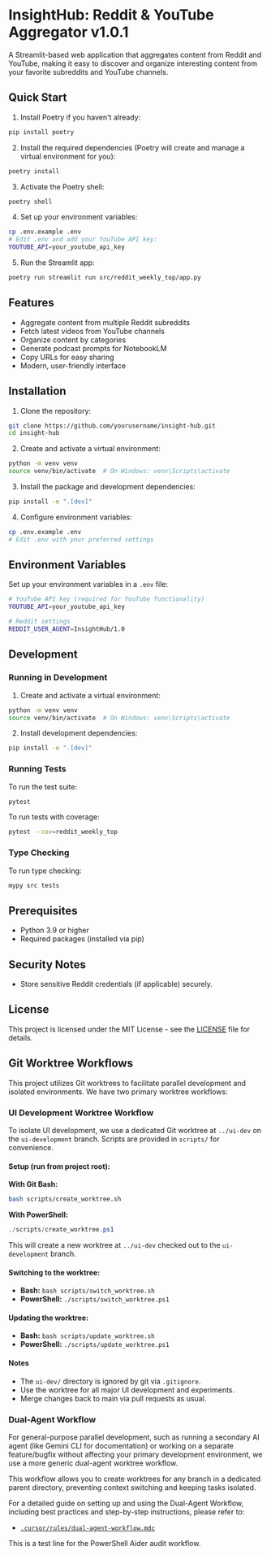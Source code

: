 # InsightHub: Reddit & YouTube Aggregator v1.0.1

A Streamlit-based web application that aggregates content from Reddit and YouTube, making it easy to discover and organize interesting content from your favorite subreddits and YouTube channels.

## Quick Start

1. Install Poetry if you haven't already:
```bash
pip install poetry
```

2. Install the required dependencies (Poetry will create and manage a virtual environment for you):
```bash
poetry install
```

3. Activate the Poetry shell:
```bash
poetry shell
```

4. Set up your environment variables:
```bash
cp .env.example .env
# Edit .env and add your YouTube API key:
YOUTUBE_API=your_youtube_api_key
```

5. Run the Streamlit app:
```bash
poetry run streamlit run src/reddit_weekly_top/app.py
```

## Features

- Aggregate content from multiple Reddit subreddits
- Fetch latest videos from YouTube channels
- Organize content by categories
- Generate podcast prompts for NotebookLM
- Copy URLs for easy sharing
- Modern, user-friendly interface

## Installation

1. Clone the repository:
```bash
git clone https://github.com/yourusername/insight-hub.git
cd insight-hub
```

2. Create and activate a virtual environment:
```bash
python -m venv venv
source venv/bin/activate  # On Windows: venv\Scripts\activate
```

3. Install the package and development dependencies:
```bash
pip install -e ".[dev]"
```

4. Configure environment variables:
```bash
cp .env.example .env
# Edit .env with your preferred settings
```

## Environment Variables

Set up your environment variables in a `.env` file:

```bash
# YouTube API key (required for YouTube functionality)
YOUTUBE_API=your_youtube_api_key

# Reddit settings
REDDIT_USER_AGENT=InsightHub/1.0
```

## Development

### Running in Development

1. Create and activate a virtual environment:
```bash
python -m venv venv
source venv/bin/activate  # On Windows: venv\Scripts\activate
```

2. Install development dependencies:
```bash
pip install -e ".[dev]"
```

### Running Tests

To run the test suite:
```bash
pytest
```

To run tests with coverage:
```bash
pytest --cov=reddit_weekly_top
```

### Type Checking

To run type checking:
```bash
mypy src tests
```

## Prerequisites

- Python 3.9 or higher
- Required packages (installed via pip)

## Security Notes

- Store sensitive Reddit credentials (if applicable) securely.

## License

This project is licensed under the MIT License - see the [LICENSE](LICENSE) file for details.

## Git Worktree Workflows

This project utilizes Git worktrees to facilitate parallel development and isolated environments. We have two primary worktree workflows:

### UI Development Worktree Workflow

To isolate UI development, we use a dedicated Git worktree at `../ui-dev` on the `ui-development` branch. Scripts are provided in `scripts/` for convenience.

#### Setup (run from project root):

**With Git Bash:**
```sh
bash scripts/create_worktree.sh
```

**With PowerShell:**
```powershell
./scripts/create_worktree.ps1
```

This will create a new worktree at `../ui-dev` checked out to the `ui-development` branch.

#### Switching to the worktree:
- **Bash:** `bash scripts/switch_worktree.sh`
- **PowerShell:** `./scripts/switch_worktree.ps1`

#### Updating the worktree:
- **Bash:** `bash scripts/update_worktree.sh`
- **PowerShell:** `./scripts/update_worktree.ps1`

#### Notes
- The `ui-dev/` directory is ignored by git via `.gitignore`.
- Use the worktree for all major UI development and experiments.
- Merge changes back to main via pull requests as usual.

### Dual-Agent Workflow

For general-purpose parallel development, such as running a secondary AI agent (like Gemini CLI for documentation) or working on a separate feature/bugfix without affecting your primary development environment, we use a more generic dual-agent worktree workflow.

This workflow allows you to create worktrees for any branch in a dedicated parent directory, preventing context switching and keeping tasks isolated.

For a detailed guide on setting up and using the Dual-Agent Workflow, including best practices and step-by-step instructions, please refer to:

- [`.cursor/rules/dual-agent-workflow.mdc`](.cursor/rules/dual-agent-workflow.mdc)

This is a test line for the PowerShell Aider audit workflow.